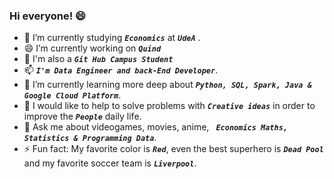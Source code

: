 ### Hi everyone! 😄

- 🔭 I’m currently studying  ***`Economics`*** at ***`UdeA`*** .
- 😄 I’m currently working on ***`Quind`***
- 🚩 I'm also a  ***`Git Hub Campus Student`***
- 📫  ***`I'm Data Engineer and back-End Developer`***.
- 🌱 I’m currently learning more deep about  ***`Python, SQL, Spark, Java & Google Cloud Platform`***.
- 👯 I would like to help to solve problems with  ***`Creative ideas`*** in order to improve the  ***`People`*** daily life.
- 💬 Ask me about videogames, movies, anime,  ***` Economics Maths, Statistics & Programming Data`***.
- ⚡ Fun fact: My favorite color is ***`Red`***, even the best superhero is ***`Dead Pool`*** and my favorite soccer team is ***`Liverpool`***.

<!--
**TeusM224/TeusM224** is a ✨ _special_ ✨ repository because its `README.md` (this file) appears on your GitHub profile.

Here are some ideas to get you started:

- 🔭 I’m currently working on ...
- 🌱 I’m currently learning ...
- 👯 I’m looking to collaborate on ...
- 🤔 I’m looking for help with ...
- 💬 Ask me about ...
- 📫 How to reach me: ...
- 😄 Pronouns: ...
- ⚡ Fun fact: ...
-->
